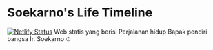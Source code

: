 # Soekarno's Life Timeline
[![Netlify Status](https://api.netlify.com/api/v1/badges/24b15121-03b9-4d07-a96a-c5c82e17af28/deploy-status)](https://app.netlify.com/sites/niscita-soekarno/deploys)
Web statis yang berisi Perjalanan hidup Bapak pendiri bangsa Ir. Soekarno ⏱
